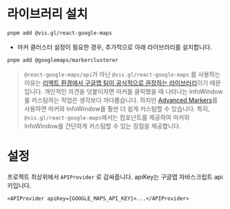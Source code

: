 # 라이브러리 설치

```bash
pnpm add @vis.gl/react-google-maps
```

- 마커 클러스터 설정이 필요한 경우, 추가적으로 아래 라이브러리를 설치합니다.

```bash
pnpm add @googlemaps/markerclusterer
```

> `@react-google-maps/api`가 아닌 `@vis.gl/react-google-maps` 를 사용하는 이유는 [리액트 환경에서 구글맵 팀이 공식적으로 권장하는 라이브러리](https://developers.google.com/codelabs/maps-platform/maps-platform-101-react-js#0)이기 때문입니다.
> 개인적인 의견을 덧붙이자면 마커를 클릭했을 때 나타나는 InfoWindow를 커스텀하는 작업은 생각보다 까다롭습니다.
> 하지만 [Advanced Markers](https://developers.google.com/maps/documentation/javascript/reference/advanced-markers#AdvancedMarkerElement)를 사용하면 마커와 InfoWindow를 훨씬 더 쉽게 커스텀할 수 있습니다.
> 특히, `@vis.gl/react-google-maps`에서는 [<AdvancedMaker />](https://visgl.github.io/react-google-maps/docs/api-reference/components/advanced-marker) 컴포넌트를 제공하여 마커와 InfoWindow를 간단하게 커스텀할 수 있는 장점을 제공합니다.

# 설정

프로젝트 최상위에서 `APIProvider` 로 감싸줍니다. apiKey는 구글맵 자바스크립트 api 키입니다.

```tsx
<APIProvider apiKey={GOOGLE_MAPS_API_KEY}>...</APIProvider>
```
